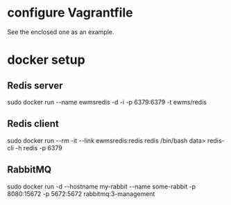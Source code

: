 # configure Vagrantfile 
See the enclosed one as an example.

# docker setup
## Redis server
sudo docker run --name ewmsredis -d -i -p 6379:6379 -t ewms/redis

## Redis client
sudo docker run --rm -it --link ewmsredis:redis redis /bin/bash
data> redis-cli -h redis -p 6379

## RabbitMQ
sudo docker run -d --hostname my-rabbit --name some-rabbit -p 8080:15672 -p 5672:5672 rabbitmq:3-management
